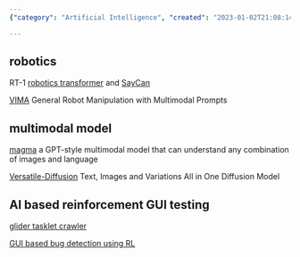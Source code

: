 ```yaml
---
{"category": "Artificial Intelligence", "created": "2023-01-02T21:08:14.486Z", "date": "2023-01-02 21:08:14", "description": "This text explores the concept of autonomous robot control through natural language and advanced multimodal models such as Magma and Versatile-Diffusion. Additionally, it delves into AI-driven reinforcement learning for GUI testing using projects like RT-1, SayCan, VIMA, Glider Tasklet Crawler, and Sadam's RL-based bug detection in GUIs.", "modified": "2023-01-02T21:12:08.424Z", "tags": ["autonomous robot control", "natural language", "multimodal models", "Magma", "Versatile-Diffusion", "AI-based reinforcement learning", "GUI testing", "GUIs", "GUI automation"], "title": "autonomous lazero bot, controlling computer using natural language instructions"}

---
```


## robotics

RT-1 [robotics transformer](https://github.com/google-research/robotics_transformer) and [SayCan](https://github.com/google-research/google-research/blob/master/saycan/README.md)

[VIMA](https://github.com/vimalabs/VIMA) General Robot Manipulation with Multimodal Prompts

## multimodal model

[magma](https://github.com/Aleph-Alpha/magma) a GPT-style multimodal model that can understand any combination of images and language

[Versatile-Diffusion](https://github.com/SHI-Labs/Versatile-Diffusion) Text, Images and Variations All in One Diffusion Model

## AI based reinforcement GUI testing

[glider tasklet crawler](https://github.com/microsoft/glider_tasklet_crawler)

[GUI based bug detection using RL](https://github.com/sadam-99/GUI-Based-Bug-Detection-using-Reinforcement-Learning)
